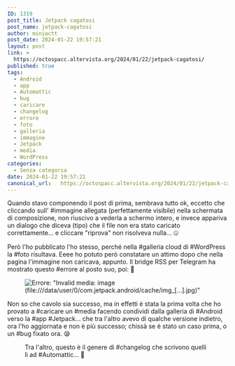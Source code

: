 ```yaml
---
ID: 1319
post_title: Jetpack cagatosi
post_name: jetpack-cagatosi
author: minioctt
post_date: 2024-01-22 19:57:21
layout: post
link: >
  https://octospacc.altervista.org/2024/01/22/jetpack-cagatosi/
published: true
tags:
  - Android
  - app
  - Automattic
  - bug
  - caricare
  - changelog
  - errore
  - foto
  - galleria
  - immagine
  - Jetpack
  - media
  - WordPress
categories:
  - Senza categoria
date: 2024-01-22 19:57:21
canonical_url:   https://octospacc.altervista.org/2024/01/22/jetpack-cagatosi/
---
```

<!-- wp:paragraph -->
<p>Quando stavo componendo il post di prima, sembrava tutto ok, eccetto che cliccando sull' #immagine allegata (perfettamente visibile) nella schermata di composizione, non riuscivo a vederla a schermo intero, e invece appariva un dialogo che diceva (tipo) che il file non era stato caricato correttamente... e cliccare "riprova" non risolveva nulla... 🤐</p>
<!-- /wp:paragraph -->

<!-- wp:paragraph -->
<p>Però l'ho pubblicato l'ho stesso, perché nella #galleria cloud di #WordPress la #foto risultava. Eeee ho potuto però constatare un attimo dopo che nella pagina l'immagine non caricava, appunto. Il bridge RSS per Telegram ha mostrato questo #errore al posto suo, poi: 🥱</p>
<!-- /wp:paragraph -->

<!-- wp:paragraph -->
<p></p>
<!-- /wp:paragraph -->

<!-- wp:image {"id":1315,"sizeSlug":"large","linkDestination":"none"} -->
<figure class="wp-block-image size-large"><img src="https://octospacc.altervista.org/wp-content/uploads/2024/01/screenshot_20240122-1905587628937202399778357.png" alt="Errore: &quot;Invalid media: image (file:///data/user/0/com.jetpack.android/cache/img_[...].jpg)&quot;" class="wp-image-1315"/></figure>
<!-- /wp:image -->

<!-- wp:paragraph -->
<p></p>
<!-- /wp:paragraph -->

<!-- wp:paragraph -->
<p>Non so che cavolo sia successo, ma in effetti è stata la prima volta che ho provato a #caricare un #media facendo condividi dalla galleria di #Android verso la #app #Jetpack... che tra l'altro avevo di qualche versione indietro, ora l'ho aggiornata e non è più successo; chissà se è stato un caso prima, o un #bug fixato ora. 😪</p>
<!-- /wp:paragraph -->

<!-- wp:paragraph -->
<p></p>
<!-- /wp:paragraph -->

<!-- wp:image {"id":1318} -->
<figure class="wp-block-image"><img src="https://octospacc.altervista.org/wp-content/uploads/2024/01/screenshot_20240122-191337604929568230034047-960x943.png" alt="" class="wp-image-1318"/><figcaption class="wp-element-caption">Tra l'altro, questo è il genere di #changelog che scrivono quelli lì ad #Automattic... 🫥</figcaption></figure>
<!-- /wp:image -->